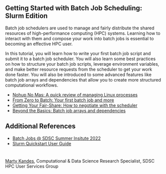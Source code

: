## Getting Started with Batch Job Scheduling: Slurm Edition

Batch job schedulers are used to manage and fairly distribute the shared resources of high-performance computing (HPC) systems. Learning how to interact with them and compose your work into batch jobs is essential to becoming an effective HPC user. 

In this tutorial, you will learn how to write your first batch job script and submit it to a batch job scheduler. You will also learn some best practices on how to structure your batch job scripts, leverage environment variables, and make better resource requests from the scheduler to get your work done faster. You will also be introduced to some advanced features like batch job arrays and dependencies that allow you to create more structured computational workflows.

- [Nohup No Mas: A quick review of managing Linux processes](NOHUP.md)
- [From Zero to Batch: Your first batch job and more](BATCH.md)
- [Getting Your Fair-Share: How to negotiate with the scheduler](FAIRSHARE.md)
- [Beyond the Basics: Batch job arrays and dependencies](BEYOND.md)

## Additional References

- [Batch Jobs @ SDSC Summer Insitute 2022](https://github.com/sdsc/sdsc-summer-institute-2022/blob/main/2.4_batch_computing/MThomas-SDSC-SI22-Batch-Jobs-July-27-Computing-Jul2022.pdf)
- [Slurm Quickstart User Guide](https://slurm.schedmd.com/quickstart.html)

#

[Marty Kandes](https://github.com/mkandes), Computational & Data Science Research Specialist, SDSC HPC User Services Group
